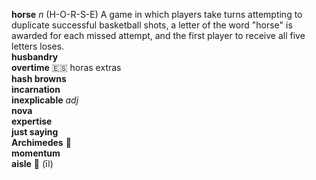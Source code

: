 __horse__ _n_ (H-O-R-S-E) A game in which players take turns attempting to duplicate successful basketball shots, a letter of the word "horse" is awarded for each missed attempt, and the first player to receive all five letters loses.  
__husbandry__  
__overtime__ :es: horas extras  
__hash browns__  
__incarnation__  
__inexplicable__ _adj_  
__nova__  
__expertise__  
__just saying__  
__Archimedes__ :mega:  
__momentum__  
__aisle__ :mega: (īl)  